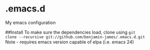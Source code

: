 # .emacs.d
My emacs configuration

##Install
To make sure the dependencies load, clone using <code>git clone --recursive git://github.com/benjamin-james/.emacs.d.git</code>
<br>Note - requires emacs version capable of elpa (i.e. emacs 24)